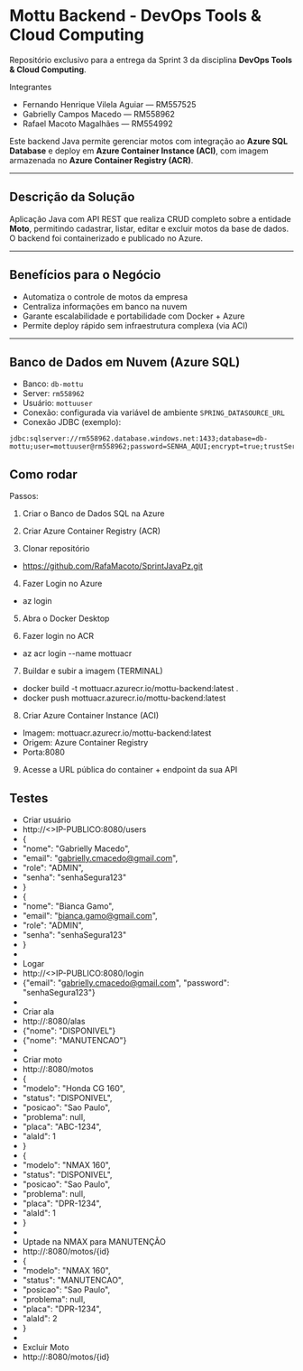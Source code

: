 # Mottu Backend - DevOps Tools & Cloud Computing

Repositório exclusivo para a entrega da Sprint 3 da disciplina **DevOps Tools & Cloud Computing**.

Integrantes
- Fernando Henrique Vilela Aguiar — RM557525
- Gabrielly Campos Macedo — RM558962
- Rafael Macoto Magalhães — RM554992

Este backend Java permite gerenciar motos com integração ao **Azure SQL Database** e deploy em **Azure Container Instance (ACI)**, com imagem armazenada no **Azure Container Registry (ACR)**.

---

## Descrição da Solução

Aplicação Java com API REST que realiza CRUD completo sobre a entidade **Moto**, permitindo cadastrar, listar, editar e excluir motos da base de dados. O backend foi containerizado e publicado no Azure.

---

## Benefícios para o Negócio

- Automatiza o controle de motos da empresa
- Centraliza informações em banco na nuvem
- Garante escalabilidade e portabilidade com Docker + Azure
- Permite deploy rápido sem infraestrutura complexa (via ACI)

---

## Banco de Dados em Nuvem (Azure SQL)

- Banco: `db-mottu`
- Server: `rm558962`
- Usuário: `mottuuser`
- Conexão: configurada via variável de ambiente `SPRING_DATASOURCE_URL`
- Conexão JDBC (exemplo):

```properties
jdbc:sqlserver://rm558962.database.windows.net:1433;database=db-mottu;user=mottuuser@rm558962;password=SENHA_AQUI;encrypt=true;trustServerCertificate=false;hostNameInCertificate=*.database.windows.net;loginTimeout=30;
```

## Como rodar

Passos:
1. Criar o Banco de Dados SQL na Azure

2. Criar Azure Container Registry (ACR)

3. Clonar repositório
- https://github.com/RafaMacoto/SprintJavaPz.git

4. Fazer Login no Azure
- az login

5. Abra o Docker Desktop

6. Fazer login no ACR
- az acr login --name mottuacr

7. Buildar e subir a imagem (TERMINAL)
- docker build -t mottuacr.azurecr.io/mottu-backend:latest .
- docker push mottuacr.azurecr.io/mottu-backend:latest

8. Criar Azure Container Instance (ACI)
- Imagem: mottuacr.azurecr.io/mottu-backend:latest
- Origem: Azure Container Registry
- Porta:8080

9. Acesse a URL pública do container + endpoint da sua API

## Testes

- Criar usuário
- http://<>IP-PUBLICO:8080/users
- {
- 	"nome": "Gabrielly Macedo", 
-  	"email": "gabrielly.cmacedo@gmail.com", 
- 	"role": "ADMIN", 
- 	"senha": "senhaSegura123"
- }
- {
- 	"nome": "Bianca Gamo", 
-  	"email": "bianca.gamo@gmail.com", 
- 	"role": "ADMIN", 
- 	"senha": "senhaSegura123"
- }
- 
- Logar 
- http://<>IP-PUBLICO:8080/login
- {"email": "gabrielly.cmacedo@gmail.com", "password": "senhaSegura123"}
- 
- Criar ala
- http://<IP-PUBLICO>:8080/alas
- {"nome": "DISPONIVEL"}
- {"nome": "MANUTENCAO"}
- 
- Criar moto
- http://<IP-PUBLICO>:8080/motos
- {
- 	"modelo": "Honda CG 160",
- 	"status": "DISPONIVEL",
- 	"posicao": "Sao Paulo",
- 	"problema": null,
- 	"placa": "ABC-1234",
- 	"alaId": 1
- }
- {
- 	"modelo": "NMAX 160",
- 	"status": "DISPONIVEL",
- 	"posicao": "Sao Paulo",
- 	"problema": null,
- 	"placa": "DPR-1234",
- 	"alaId": 1
- }
- 
- Uptade na NMAX para MANUTENÇÃO
- http://<IP-PUBLICO>:8080/motos/{id}
- {
- 	"modelo": "NMAX 160",
- 	"status": "MANUTENCAO",
- 	"posicao": "Sao Paulo",
- 	"problema": null,
- 	"placa": "DPR-1234",
- 	"alaId": 2
- }
- 
- Excluir Moto
- http://<IP-PUBLICO>:8080/motos/{id}

